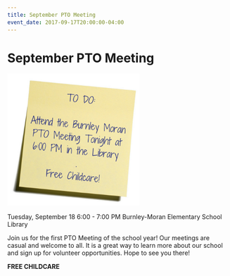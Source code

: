 ```yaml
---
title: September PTO Meeting
event_date: 2017-09-17T20:00:00-04:00
---
```


# September PTO Meeting

<img src="/uploads/ptotodolist.png" width="300" alt="Image of to do list">

Tuesday, September 18
6:00 - 7:00 PM
Burnley-Moran Elementary School Library

Join us for the first PTO Meeting of the school year! Our meetings are casual and welcome to all.  It is a great way to learn more about our school and sign up for volunteer opportunities. Hope to see you there!

**FREE CHILDCARE**
